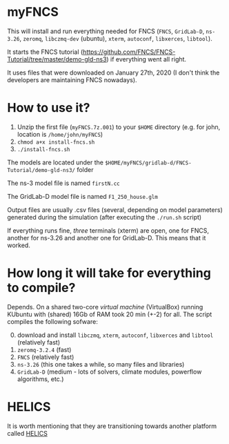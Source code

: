 # myFNCS

This will install and run everything needed for FNCS (`FNCS`, `GridLab-D`, `ns-3.26`, `zeromq`, `libczmq-dev` (ubuntu), `xterm`, `autoconf`, `libxerces`, `libtool`).

It starts the FNCS tutorial (https://github.com/FNCS/FNCS-Tutorial/tree/master/demo-gld-ns3) if everything went all right.

It uses files that were downloaded on January 27th, 2020 (I don't think the developers are maintaining FNCS nowadays).

# How to use it?
1. Unzip the first file (`myFNCS.7z.001`) to your `$HOME` directory (e.g. for john, location is `/home/john/myFNCS`)
2. `chmod a+x install-fncs.sh`
3. `./install-fncs.sh`

The models are located under the `$HOME/myFNCS/gridlab-d/FNCS-Tutorial/demo-gld-ns3/` folder

The ns-3 model file is named `firstN.cc`

The GridLab-D model file is named `F1_250_house.glm`

Output files are usually .csv files (several, depending on model parameters) generated during the simulation (after executing the `./run.sh` script)

If everything runs fine, *three* terminals (xterm) are open, one for FNCS, another for ns-3.26 and another one for GridLab-D.
This means that it worked.

# How long it will take for everything to compile?
Depends. On a shared two-core _virtual machine_ (VirtualBox) running KUbuntu with (shared) 16Gb of RAM took 20 min (+-2) for all.
The script compiles the following sofware:

0. download and install `libczmq`, `xterm`, `autoconf`, `libxerces` and `libtool` (relatively fast)
1. `zeromq-3.2.4` (fast)
2. `FNCS` (relatively fast)
3. `ns-3.26` (this one takes a while, so many files and libraries)
4. `GridLab-D` (medium - lots of solvers, climate modules, powerflow algorithms, etc.)

# HELICS
It is worth mentioning that they are transitioning towards another platform called [HELICS](https://www.helics.org/helics.html)
